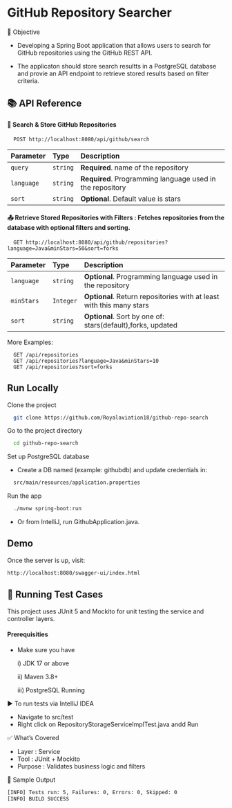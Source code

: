 
# GitHub Repository Searcher

🎯 Objective

- Developing a Spring Boot application that allows users to search for GitHub repositories using the GitHub REST API.

- The applicaton should store search resultts in a PostgreSQL database and provie an API endpoint to retrieve stored results based on filter criteria.




## 📚 API Reference

####  🔄 Search & Store GitHub Repositories

```http
  POST http://localhost:8080/api/github/search
```

| Parameter | Type     | Description                |
| :-------- | :------- | :------------------------- |
| `query` | `string` | **Required**. name of the repository|
| `language` | `string` | **Required**. Programming language used in the repository |
| `sort` | `string` | **Optional**. Default value is stars |

#### 📤 Retrieve Stored Repositories with Filters : Fetches repositories from the database with optional filters and sorting.

```http
  GET http://localhost:8080/api/github/repositories?language=Java&minStars=50&sort=forks
```

| Parameter | Type     | Description                       |
| :-------- | :------- | :-------------------------------- |
| `language`      | `string` | **Optional**. Programming language used in the repository |
| `minStars` | `Integer` | **Optional**. Return repositories with at least with this many stars |
| `sort` | `string` | **Optional**. Sort by one of: stars(default),forks, updated |


More Examples:
```http
  GET /api/repositories
  GET /api/repositories?language=Java&minStars=10
  GET /api/repositories?sort=forks
```
## Run Locally

Clone the project

```bash
  git clone https://github.com/Royalaviation18/github-repo-search
```

Go to the project directory

```bash
  cd github-repo-search
```

Set up PostgreSQL database

- Create a DB named (example: githubdb) and update credentials in:
```bash
  src/main/resources/application.properties
```

Run the app

```bash
  ./mvnw spring-boot:run
```
- Or from IntelliJ, run GithubApplication.java.




## Demo
  Once the server is up, visit:
  ```bash
  http://localhost:8080/swagger-ui/index.html
  ```


## 🧪  Running Test Cases

This project uses JUnit 5 and Mockito for unit testing the service and controller layers.

#### Prerequisities
- Make sure you have
  
  i) JDK 17 or above
  
  ii) Maven 3.8+

  iii) PostgreSQL Running     

▶️ To run tests via IntelliJ IDEA

- Navigate to src/test
- Right click on RepositoryStorageServiceImplTest.java andd Run

✅ What’s Covered
- Layer	: Service
- Tool	: JUnit + Mockito	
- Purpose : Validates business logic and filters


📝 Sample Output
  ```bash
  [INFO] Tests run: 5, Failures: 0, Errors: 0, Skipped: 0
  [INFO] BUILD SUCCESS
  ```



